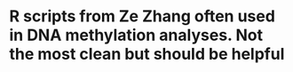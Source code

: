 # R scripts from Ze Zhang often used in DNA methylation analyses. Not the most clean but should be helpful
